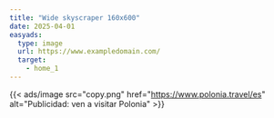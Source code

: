 ```yaml
---
title: "Wide skyscraper 160x600"
date: 2025-04-01
easyads:
  type: image
  url: https://www.exampledomain.com/
  target: 
    - home_1
---
```


{{< ads/image src="copy.png" href="https://www.polonia.travel/es" alt="Publicidad: ven a visitar Polonia" >}}
